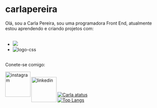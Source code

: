 # carlapereira

Olá, sou a Carla Pereira, sou uma programadora Front End, atualmente estou aprendendo e criando projetos com:
<br>
<br>
  - <img src="https://img.shields.io/badge/HTML5-E34F26?style=for-the-badge&logo=html5&logoColor=white" />
  -  <img src="https://img.shields.io/badge/CSS-239120?&style=for-the-badge&logo=css3&logoColor=white" alt="logo-css" />
  <br>    
    Conete-se comigo:
<br>
<p>
<a href="https://www.instagram.com/carlapereirasm/">
<img align="left" alt="instagram" width="80px" src="https://img.shields.io/badge/Instagram-E4405F?style=for-the-badge&logo=instagram&logoColor=white" />
</a>
  <br>
  <a href="https://www.linkedin.com/in/carla-natiely-pereira-909b2769/">
    <img align="left" alt="linkedin" width="80px" src="https://img.shields.io/badge/LinkedIn-0077B5?style=for-the-badge&logo=linkedin&logoColor=white" />
  </a>
  <br>
  <br>
</p>

[![Carla atatus](https://github-readme-stats.vercel.app/api?username=carlapereira)](https://github.com/anuraghazra/github-readme-stats)
  <br>
  [![Top Langs](https://github-readme-stats.vercel.app/api/top-langs/?username=carlapereira)](https://github.com/anuraghazra/github-readme-stats)
